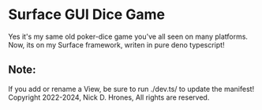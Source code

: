# Surface GUI Dice Game

Yes it's my same old poker-dice game you've all seen on many platforms.    
Now, its on my Surface framework, writen in pure deno typescript!

## Note:
If you add or rename a View, be sure to run ./dev.ts/ to update the manifest!
Copyright 2022-2024, Nick D. Hrones, All rights are reserved.
